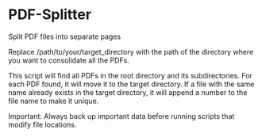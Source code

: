 # PDF-Splitter
Split PDF files into separate pages 


Replace /path/to/your/target_directory with the path of the directory where you want to consolidate all the PDFs.

This script will find all PDFs in the root directory and its subdirectories. For each PDF found, it will move it to the target directory. If a file with the same name already exists in the target directory, it will append a number to the file name to make it unique.

Important: Always back up important data before running scripts that modify file locations.
